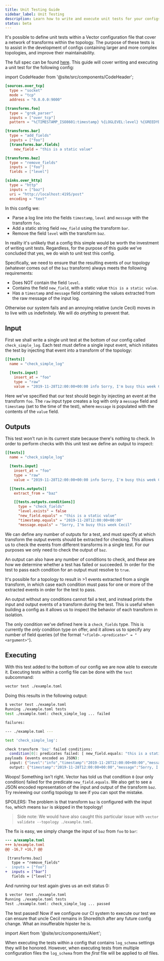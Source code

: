 ```yaml
---
title: Unit Testing Guide
sidebar_label: Unit Testing
description: Learn how to write and execute unit tests for your configs
status: beta
---
```


It's possible to define unit tests within a Vector configuration file that cover
a network of transforms within the topology. The purpose of these tests is to
assist in the development of configs containing larger and more complex
topologies, and improve their maintainability.

The full spec can be found [here][docs.reference.tests]. This guide will cover
writing and executing a unit test for the following config:

import CodeHeader from '@site/src/components/CodeHeader';

<CodeHeader fileName="example.toml" />

```toml
[sources.over_tcp]
  type = "socket"
  mode = "tcp"
  address = "0.0.0.0:9000"

[transforms.foo]
  type = "grok_parser"
  inputs = ["over_tcp"]
  pattern = "%{TIMESTAMP_ISO8601:timestamp} %{LOGLEVEL:level} %{GREEDYDATA:message}"

[transforms.bar]
  type = "add_fields"
  inputs = ["foo"]
  [transforms.bar.fields]
    new_field = "this is a static value"

[transforms.baz]
  type = "remove_fields"
  inputs = ["foo"]
  fields = ["level"]

[sinks.over_http]
  type = "http"
  inputs = ["baz"]
  uri = "http://localhost:4195/post"
  encoding = "text"
```

In this config we:

- Parse a log line into the fields `timestamp`, `level` and `message` with the
  transform `foo`.
- Add a static string field `new_field` using the transform `bar`.
- Remove the field `level` with the transform `baz`.

In reality it's unlikely that a config this simple would be worth the investment
of writing unit tests. Regardless, for the purpose of this guide we've concluded
that yes, we do wish to unit test this config.

Specifically, we need to ensure that the resulting events of our topology
(whatever comes out of the `baz` transform) always meets the following
requirements:

- Does NOT contain the field `level`.
- Contains the field `new_field`, with a static value `this is a static value`.
- Has a `timestamp` and `message` field containing the values extracted from the
  raw message of the input log.

Otherwise our system fails and an annoying relative (uncle Cecil) moves in to
live with us indefinitely. We will do _anything_ to prevent that.

## Input

First we shall write a single unit test at the bottom of our config called
`check_simple_log`. Each test must define a single input event, which initiates
the test by injecting that event into a transform of the topology:

```toml
[[tests]]
  name = "check_simple_log"

  [tests.input]
    insert_at = "foo"
    type = "raw"
    value = "2019-11-28T12:00:00+00:00 info Sorry, I'm busy this week Cecil"
```

Here we've specified that our test should begin by injecting an event at the
transform `foo`. The `raw` input type creates a log with only a `message` field
and `timestamp` (set to the time of the test), where `message` is populated with
the contents of the `value` field.

## Outputs

This test won't run in its current state because there's nothing to check. In
order to perform checks with this unit test we define an output to inspect:

```toml
[[tests]]
  name = "check_simple_log"

  [tests.input]
    insert_at = "foo"
    type = "raw"
    value = "2019-11-28T12:00:00+00:00 info Sorry, I'm busy this week Cecil"

  [[tests.outputs]]
    extract_from = "baz"

    [[tests.outputs.conditions]]
      type = "check_fields"
      "level.exists" = false
      "new_field.equals" = "this is a static value"
      "timestamp.equals" = "2019-11-28T12:00:00+00:00"
      "message.equals" = "Sorry, I'm busy this week Cecil"
```

We can define any number of outputs for a test, and must specify at which
transform the output events should be extracted for checking. This allows us to
check the events from different transforms in a single test. For our purposes we
only need to check the output of `baz`.

An output can also have any number of conditions to check, and these are how we
determine whether a test has failed or succeeded. In order for the test to pass
each condition for an output must resolve to `true`.

It's possible for a topology to result in >1 events extracted from a single
transform, in which case each condition must pass for one or more of the
extracted events in order for the test to pass.

An output without any conditions cannot fail a test, and instead prints the
input and output events of a transform during the test. This is useful when
building a config as it allows us to inspect the behavior of each transform in
isolation.

The only condition we've defined here is a `check_fields` type. This is
currently the _only_ condition type on offer, and it allows us to specify any
number of field queries (of the format `"<field>.<predicate>" = "<argument>"`).

## Executing

With this test added to the bottom of our config we are now able to execute it.
Executing tests within a config file can be done with the `test` subcommand:

```bash
vector test ./example.toml
```

Doing this results in the following output:

```sh
$ vector test ./example.toml
Running ./example.toml tests
test ./example.toml: check_simple_log ... failed

failures:

--- ./example.toml ---

test 'check_simple_log':

check transform 'baz' failed conditions:
  condition[0]: predicates failed: [ new_field.equals: "this is a static value" ]
payloads (events encoded as JSON):
  input: {"level":"info","timestamp":"2019-11-28T12:00:00+00:00","message":"Sorry, I'm busy this week Cecil"}
  output: {"timestamp":"2019-11-28T12:00:00+00:00","message":"Sorry, I'm busy this week Cecil"}
```

Woops! Something isn't right. Vector has told us that condition `0` (our only
condition) failed for the predicate `new_field.equals`. We also get to see a
JSON encoded representation of the input and output of the transform `baz`.
Try reviewing our config topology to see if you can spot the mistake.

SPOILERS: The problem is that transform `baz` is configured with the input
`foo`, which means `bar` is skipped in the topology!

> Side note: We would have also caught this particular issue with
> `vector validate --topology ./example.toml`.

The fix is easy, we simply change the input of `baz` from `foo` to `bar`:

```diff
--- a/example.toml
+++ b/example.toml
@@ -16,7 +16,7 @@

 [transforms.baz]
   type = "remove_fields"
-  inputs = ["foo"]
+  inputs = ["bar"]
   fields = ["level"]
```

And running our test again gives us an exit status 0:

```sh
$ vector test ./example.toml
Running ./example.toml tests
Test ./example.toml: check_simple_log ... passed
```

The test passed! Now if we configure our CI system to execute our test we can
ensure that uncle Cecil remains in Shoreditch after any future config change.
What an insufferable hipster he is.

import Alert from '@site/src/components/Alert';

<Alert type="warning">

When executing the tests within a config that contains `log_schema` settings
they will be honored. However, when executing tests from multiple configuration
files the `log_schema` from the _first_ file will be applied to _all_ files.

</Alert>


[docs.reference.tests]: /docs/reference/tests/
